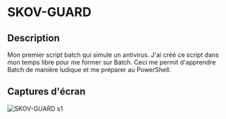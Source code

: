 # SKOV-GUARD

## Description

Mon premier script batch qui simule un antivirus. J'ai créé ce script dans mon temps libre pour me former sur Batch. Ceci me permit d'apprendre Batch de manière ludique et me préparer au PowerShell.

## Captures d'écran

![SKOV-GUARD s1](https://github.com/Gapoly/SKOV-GUARD/assets/94485066/8f64cb1a-3bf7-4461-a965-563e2c8f03d1)
